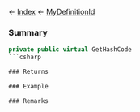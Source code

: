 ← [Index](Api-Index) ← [MyDefinitionId](VRage.Game.MyDefinitionId)

### Summary

```csharp
private public virtual GetHashCode
```csharp

### Returns

### Example

### Remarks

